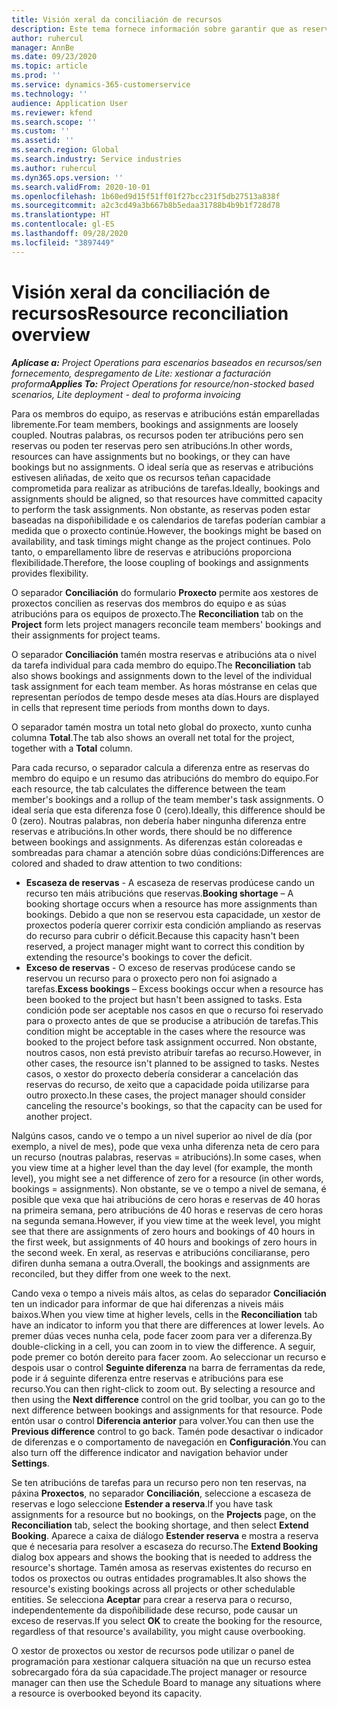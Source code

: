 ```yaml
---
title: Visión xeral da conciliación de recursos
description: Este tema fornece información sobre garantir que as reservas e atribucións de recursos a proxectos estean aliñadas.
author: ruhercul
manager: AnnBe
ms.date: 09/23/2020
ms.topic: article
ms.prod: ''
ms.service: dynamics-365-customerservice
ms.technology: ''
audience: Application User
ms.reviewer: kfend
ms.search.scope: ''
ms.custom: ''
ms.assetid: ''
ms.search.region: Global
ms.search.industry: Service industries
ms.author: ruhercul
ms.dyn365.ops.version: ''
ms.search.validFrom: 2020-10-01
ms.openlocfilehash: 1b60ed9d15f51ff01f27bcc231f5db27513a838f
ms.sourcegitcommit: a2c3cd49a3b667b8b5edaa31788b4b9b1f728d78
ms.translationtype: HT
ms.contentlocale: gl-ES
ms.lasthandoff: 09/28/2020
ms.locfileid: "3897449"
---
```

# <a name="resource-reconciliation-overview"></a><span data-ttu-id="61463-103">Visión xeral da conciliación de recursos</span><span class="sxs-lookup"><span data-stu-id="61463-103">Resource reconciliation overview</span></span>

<span data-ttu-id="61463-104">_**Aplícase a:** Project Operations para escenarios baseados en recursos/sen fornecemento, despregamento de Lite: xestionar a facturación proforma_</span><span class="sxs-lookup"><span data-stu-id="61463-104">_**Applies To:** Project Operations for resource/non-stocked based scenarios, Lite deployment - deal to proforma invoicing_</span></span>

<span data-ttu-id="61463-105">Para os membros do equipo, as reservas e atribucións están emparelladas libremente.</span><span class="sxs-lookup"><span data-stu-id="61463-105">For team members, bookings and assignments are loosely coupled.</span></span> <span data-ttu-id="61463-106">Noutras palabras, os recursos poden ter atribucións pero sen reservas ou poden ter reservas pero sen atribucións.</span><span class="sxs-lookup"><span data-stu-id="61463-106">In other words, resources can have assignments but no bookings, or they can have bookings but no assignments.</span></span> <span data-ttu-id="61463-107">O ideal sería que as reservas e atribucións estivesen aliñadas, de xeito que os recursos teñan capacidade comprometida para realizar as atribucións de tarefas.</span><span class="sxs-lookup"><span data-stu-id="61463-107">Ideally, bookings and assignments should be aligned, so that resources have committed capacity to perform the task assignments.</span></span> <span data-ttu-id="61463-108">Non obstante, as reservas poden estar baseadas na dispoñibilidade e os calendarios de tarefas poderían cambiar a medida que o proxecto continúe.</span><span class="sxs-lookup"><span data-stu-id="61463-108">However, the bookings might be based on availability, and task timings might change as the project continues.</span></span> <span data-ttu-id="61463-109">Polo tanto, o emparellamento libre de reservas e atribucións proporciona flexibilidade.</span><span class="sxs-lookup"><span data-stu-id="61463-109">Therefore, the loose coupling of bookings and assignments provides flexibility.</span></span>

<span data-ttu-id="61463-110">O separador **Conciliación** do formulario **Proxecto** permite aos xestores de proxectos concilien as reservas dos membros do equipo e as súas atribucións para os equipos de proxecto.</span><span class="sxs-lookup"><span data-stu-id="61463-110">The **Reconciliation** tab on the **Project** form lets project managers reconcile team members' bookings and their assignments for project teams.</span></span>

<span data-ttu-id="61463-111">O separador **Conciliación** tamén mostra reservas e atribucións ata o nivel da tarefa individual para cada membro do equipo.</span><span class="sxs-lookup"><span data-stu-id="61463-111">The **Reconciliation** tab also shows bookings and assignments down to the level of the individual task assignment for each team member.</span></span> <span data-ttu-id="61463-112">As horas móstranse en celas que representan períodos de tempo desde meses ata días.</span><span class="sxs-lookup"><span data-stu-id="61463-112">Hours are displayed in cells that represent time periods from months down to days.</span></span>

<span data-ttu-id="61463-113">O separador tamén mostra un total neto global do proxecto, xunto cunha columna **Total**.</span><span class="sxs-lookup"><span data-stu-id="61463-113">The tab also shows an overall net total for the project, together with a **Total** column.</span></span>

<span data-ttu-id="61463-114">Para cada recurso, o separador calcula a diferenza entre as reservas do membro do equipo e un resumo das atribucións do membro do equipo.</span><span class="sxs-lookup"><span data-stu-id="61463-114">For each resource, the tab calculates the difference between the team member's bookings and a rollup of the team member's task assignments.</span></span> <span data-ttu-id="61463-115">O ideal sería que esta diferenza fose 0 (cero).</span><span class="sxs-lookup"><span data-stu-id="61463-115">Ideally, this difference should be 0 (zero).</span></span> <span data-ttu-id="61463-116">Noutras palabras, non debería haber ningunha diferenza entre reservas e atribucións.</span><span class="sxs-lookup"><span data-stu-id="61463-116">In other words, there should be no difference between bookings and assignments.</span></span> <span data-ttu-id="61463-117">As diferenzas están coloreadas e sombreadas para chamar a atención sobre dúas condicións:</span><span class="sxs-lookup"><span data-stu-id="61463-117">Differences are colored and shaded to draw attention to two conditions:</span></span>

- <span data-ttu-id="61463-118">**Escaseza de reservas** - A escaseza de reservas prodúcese cando un recurso ten máis atribucións que reservas.</span><span class="sxs-lookup"><span data-stu-id="61463-118">**Booking shortage** – A booking shortage occurs when a resource has more assignments than bookings.</span></span> <span data-ttu-id="61463-119">Debido a que non se reservou esta capacidade, un xestor de proxectos podería querer corrixir esta condición ampliando as reservas do recurso para cubrir o déficit.</span><span class="sxs-lookup"><span data-stu-id="61463-119">Because this capacity hasn't been reserved, a project manager might want to correct this condition by extending the resource's bookings to cover the deficit.</span></span>
- <span data-ttu-id="61463-120">**Exceso de reservas** - O exceso de reservas prodúcese cando se reservou un recurso para o proxecto pero non foi asignado a tarefas.</span><span class="sxs-lookup"><span data-stu-id="61463-120">**Excess bookings** – Excess bookings occur when a resource has been booked to the project but hasn't been assigned to tasks.</span></span> <span data-ttu-id="61463-121">Esta condición pode ser aceptable nos casos en que o recurso foi reservado para o proxecto antes de que se producise a atribución de tarefas.</span><span class="sxs-lookup"><span data-stu-id="61463-121">This condition might be acceptable in the cases where the resource was booked to the project before task assignment occurred.</span></span> <span data-ttu-id="61463-122">Non obstante, noutros casos, non está previsto atribuír tarefas ao recurso.</span><span class="sxs-lookup"><span data-stu-id="61463-122">However, in other cases, the resource isn't planned to be assigned to tasks.</span></span> <span data-ttu-id="61463-123">Nestes casos, o xestor do proxecto debería considerar a cancelación das reservas do recurso, de xeito que a capacidade poida utilizarse para outro proxecto.</span><span class="sxs-lookup"><span data-stu-id="61463-123">In these cases, the project manager should consider canceling the resource's bookings, so that the capacity can be used for another project.</span></span>

<span data-ttu-id="61463-124">Nalgúns casos, cando ve o tempo a un nivel superior ao nivel de día (por exemplo, a nivel de mes), pode que vexa unha diferenza neta de cero para un recurso (noutras palabras, reservas = atribucións).</span><span class="sxs-lookup"><span data-stu-id="61463-124">In some cases, when you view time at a higher level than the day level (for example, the month level), you might see a net difference of zero for a resource (in other words, bookings = assignments).</span></span> <span data-ttu-id="61463-125">Non obstante, se ve o tempo a nivel de semana, é posible que vexa que hai atribucións de cero horas e reservas de 40 horas na primeira semana, pero atribucións de 40 horas e reservas de cero horas na segunda semana.</span><span class="sxs-lookup"><span data-stu-id="61463-125">However, if you view time at the week level, you might see that there are assignments of zero hours and bookings of 40 hours in the first week, but assignments of 40 hours and bookings of zero hours in the second week.</span></span> <span data-ttu-id="61463-126">En xeral, as reservas e atribucións conciliaranse, pero difiren dunha semana a outra.</span><span class="sxs-lookup"><span data-stu-id="61463-126">Overall, the bookings and assignments are reconciled, but they differ from one week to the next.</span></span>

<span data-ttu-id="61463-127">Cando vexa o tempo a niveis máis altos, as celas do separador **Conciliación** ten un indicador para informar de que hai diferenzas a niveis máis baixos.</span><span class="sxs-lookup"><span data-stu-id="61463-127">When you view time at higher levels, cells in the **Reconciliation** tab have an indicator to inform you that there are differences at lower levels.</span></span> <span data-ttu-id="61463-128">Ao premer dúas veces nunha cela, pode facer zoom para ver a diferenza.</span><span class="sxs-lookup"><span data-stu-id="61463-128">By double-clicking in a cell, you can zoom in to view the difference.</span></span> <span data-ttu-id="61463-129">A seguir, pode premer co botón dereito para facer zoom. Ao seleccionar un recurso e despois usar o control **Seguinte diferenza** na barra de ferramentas da rede, pode ir á seguinte diferenza entre reservas e atribucións para ese recurso.</span><span class="sxs-lookup"><span data-stu-id="61463-129">You can then right-click to zoom out. By selecting a resource and then using the **Next difference** control on the grid toolbar, you can go to the next difference between bookings and assignments for that resource.</span></span> <span data-ttu-id="61463-130">Pode entón usar o control **Diferencia anterior** para volver.</span><span class="sxs-lookup"><span data-stu-id="61463-130">You can then use the **Previous difference** control to go back.</span></span> <span data-ttu-id="61463-131">Tamén pode desactivar o indicador de diferenzas e o comportamento de navegación en **Configuración**.</span><span class="sxs-lookup"><span data-stu-id="61463-131">You can also turn off the difference indicator and navigation behavior under **Settings**.</span></span>


<span data-ttu-id="61463-132">Se ten atribucións de tarefas para un recurso pero non ten reservas, na páxina **Proxectos**, no separador **Conciliación**, seleccione a escaseza de reservas e logo seleccione **Estender a reserva**.</span><span class="sxs-lookup"><span data-stu-id="61463-132">If you have task assignments for a resource but no bookings, on the **Projects** page, on the **Reconciliation** tab, select the booking shortage, and then select **Extend Booking**.</span></span> <span data-ttu-id="61463-133">Aparece a caixa de diálogo **Estender reserva** e mostra a reserva que é necesaria para resolver a escaseza do recurso.</span><span class="sxs-lookup"><span data-stu-id="61463-133">The **Extend Booking** dialog box appears and shows the booking that is needed to address the resource's shortage.</span></span> <span data-ttu-id="61463-134">Tamén amosa as reservas existentes do recurso en todos os proxectos ou outras entidades programables.</span><span class="sxs-lookup"><span data-stu-id="61463-134">It also shows the resource's existing bookings across all projects or other schedulable entities.</span></span> <span data-ttu-id="61463-135">Se selecciona **Aceptar** para crear a reserva para o recurso, independentemente da dispoñibilidade dese recurso, pode causar un exceso de reservas.</span><span class="sxs-lookup"><span data-stu-id="61463-135">If you select **OK** to create the booking for the resource, regardless of that resource's availability, you might cause overbooking.</span></span>

<span data-ttu-id="61463-136">O xestor de proxectos ou xestor de recursos pode utilizar o panel de programación para xestionar calquera situación na que un recurso estea sobrecargado fóra da súa capacidade.</span><span class="sxs-lookup"><span data-stu-id="61463-136">The project manager or resource manager can then use the Schedule Board to manage any situations where a resource is overbooked beyond its capacity.</span></span>


